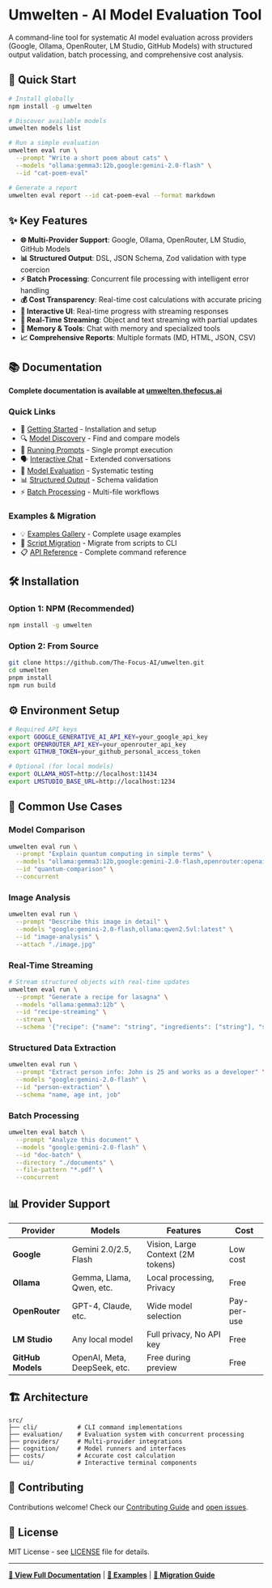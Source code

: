 # Umwelten - AI Model Evaluation Tool

A command-line tool for systematic AI model evaluation across providers (Google, Ollama, OpenRouter, LM Studio, GitHub Models) with structured output validation, batch processing, and comprehensive cost analysis.

## 🚀 Quick Start

```bash
# Install globally
npm install -g umwelten

# Discover available models
umwelten models list

# Run a simple evaluation
umwelten eval run \
  --prompt "Write a short poem about cats" \
  --models "ollama:gemma3:12b,google:gemini-2.0-flash" \
  --id "cat-poem-eval"

# Generate a report
umwelten eval report --id cat-poem-eval --format markdown
```

## ✨ Key Features

- **🌐 Multi-Provider Support**: Google, Ollama, OpenRouter, LM Studio, GitHub Models
- **📊 Structured Output**: DSL, JSON Schema, Zod validation with type coercion
- **⚡ Batch Processing**: Concurrent file processing with intelligent error handling
- **💰 Cost Transparency**: Real-time cost calculations with accurate pricing
- **🎯 Interactive UI**: Real-time progress with streaming responses
- **🔄 Real-Time Streaming**: Object and text streaming with partial updates
- **🧠 Memory & Tools**: Chat with memory and specialized tools
- **📈 Comprehensive Reports**: Multiple formats (MD, HTML, JSON, CSV)

## 📚 Documentation

**Complete documentation is available at [umwelten.thefocus.ai](https://umwelten.thefocus.ai/)**

### Quick Links

- 📖 [Getting Started](https://umwelten.thefocus.ai/guide/getting-started) - Installation and setup
- 🔍 [Model Discovery](https://umwelten.thefocus.ai/guide/model-discovery) - Find and compare models
- 💬 [Running Prompts](https://umwelten.thefocus.ai/guide/running-prompts) - Single prompt execution
- 🗣️ [Interactive Chat](https://umwelten.thefocus.ai/guide/interactive-chat) - Extended conversations
- 🎯 [Model Evaluation](https://umwelten.thefocus.ai/guide/model-evaluation) - Systematic testing
- 📊 [Structured Output](https://umwelten.thefocus.ai/guide/structured-output) - Schema validation
- ⚡ [Batch Processing](https://umwelten.thefocus.ai/guide/batch-processing) - Multi-file workflows

### Examples & Migration

- 💡 [Examples Gallery](https://umwelten.thefocus.ai/examples/) - Complete usage examples
- 🔄 [Script Migration](https://umwelten.thefocus.ai/migration/) - Migrate from scripts to CLI
- 📋 [API Reference](https://umwelten.thefocus.ai/api/overview) - Complete command reference

## 🛠️ Installation

### Option 1: NPM (Recommended)
```bash
npm install -g umwelten
```

### Option 2: From Source
```bash
git clone https://github.com/The-Focus-AI/umwelten.git
cd umwelten
pnpm install
npm run build
```

## ⚙️ Environment Setup

```bash
# Required API keys
export GOOGLE_GENERATIVE_AI_API_KEY=your_google_api_key
export OPENROUTER_API_KEY=your_openrouter_api_key
export GITHUB_TOKEN=your_github_personal_access_token

# Optional (for local models)
export OLLAMA_HOST=http://localhost:11434
export LMSTUDIO_BASE_URL=http://localhost:1234
```

## 🎯 Common Use Cases

### Model Comparison
```bash
umwelten eval run \
  --prompt "Explain quantum computing in simple terms" \
  --models "ollama:gemma3:12b,google:gemini-2.0-flash,openrouter:openai/gpt-4o-mini" \
  --id "quantum-comparison" \
  --concurrent
```

### Image Analysis
```bash
umwelten eval run \
  --prompt "Describe this image in detail" \
  --models "google:gemini-2.0-flash,ollama:qwen2.5vl:latest" \
  --id "image-analysis" \
  --attach "./image.jpg"
```

### Real-Time Streaming
```bash
# Stream structured objects with real-time updates
umwelten eval run \
  --prompt "Generate a recipe for lasagna" \
  --models "ollama:gemma3:12b" \
  --id "recipe-streaming" \
  --stream \
  --schema '{"recipe": {"name": "string", "ingredients": ["string"], "steps": ["string"]}}'
```

### Structured Data Extraction
```bash
umwelten eval run \
  --prompt "Extract person info: John is 25 and works as a developer" \
  --models "google:gemini-2.0-flash" \
  --id "person-extraction" \
  --schema "name, age int, job"
```

### Batch Processing
```bash
umwelten eval batch \
  --prompt "Analyze this document" \
  --models "google:gemini-2.0-flash" \
  --id "doc-batch" \
  --directory "./documents" \
  --file-pattern "*.pdf" \
  --concurrent
```

## 📊 Provider Support

| Provider | Models | Features | Cost |
|----------|--------|----------|------|
| **Google** | Gemini 2.0/2.5, Flash | Vision, Large Context (2M tokens) | Low cost |
| **Ollama** | Gemma, Llama, Qwen, etc. | Local processing, Privacy | Free |
| **OpenRouter** | GPT-4, Claude, etc. | Wide model selection | Pay-per-use |
| **LM Studio** | Any local model | Full privacy, No API key | Free |
| **GitHub Models** | OpenAI, Meta, DeepSeek, etc. | Free during preview | Free |

## 🏗️ Architecture

```
src/
├── cli/           # CLI command implementations
├── evaluation/    # Evaluation system with concurrent processing
├── providers/     # Multi-provider integrations
├── cognition/     # Model runners and interfaces
├── costs/         # Accurate cost calculation
└── ui/            # Interactive terminal components
```

## 🤝 Contributing

Contributions welcome! Check our [Contributing Guide](CONTRIBUTING.md) and [open issues](https://github.com/The-Focus-AI/umwelten/issues).

## 📄 License

MIT License - see [LICENSE](LICENSE) file for details.

---

**[📖 View Full Documentation](https://umwelten.thefocus.ai/)** | **[🚀 Examples](https://umwelten.thefocus.ai/examples/)** | **[🔄 Migration Guide](https://umwelten.thefocus.ai/migration/)** 